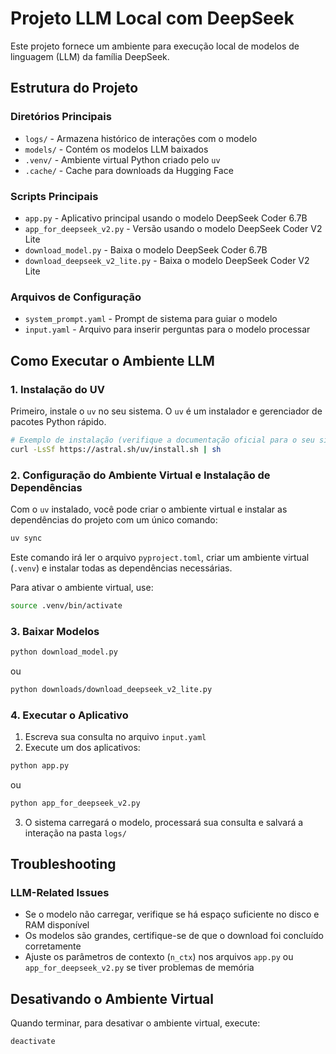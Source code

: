 # Projeto LLM Local com DeepSeek

Este projeto fornece um ambiente para execução local de modelos de linguagem (LLM) da família DeepSeek.

## Estrutura do Projeto

### Diretórios Principais

- `logs/` - Armazena histórico de interações com o modelo
- `models/` - Contém os modelos LLM baixados
- `.venv/` - Ambiente virtual Python criado pelo `uv`
- `.cache/` - Cache para downloads da Hugging Face

### Scripts Principais

- `app.py` - Aplicativo principal usando o modelo DeepSeek Coder 6.7B
- `app_for_deepseek_v2.py` - Versão usando o modelo DeepSeek Coder V2 Lite
- `download_model.py` - Baixa o modelo DeepSeek Coder 6.7B
- `download_deepseek_v2_lite.py` - Baixa o modelo DeepSeek Coder V2 Lite

### Arquivos de Configuração

- `system_prompt.yaml` - Prompt de sistema para guiar o modelo
- `input.yaml` - Arquivo para inserir perguntas para o modelo processar

## Como Executar o Ambiente LLM

### 1. Instalação do UV

Primeiro, instale o `uv` no seu sistema. O `uv` é um instalador e gerenciador de pacotes Python rápido.

```bash
# Exemplo de instalação (verifique a documentação oficial para o seu sistema)
curl -LsSf https://astral.sh/uv/install.sh | sh
```

### 2. Configuração do Ambiente Virtual e Instalação de Dependências

Com o `uv` instalado, você pode criar o ambiente virtual e instalar as dependências do projeto com um único comando:

```bash
uv sync
```

Este comando irá ler o arquivo `pyproject.toml`, criar um ambiente virtual (`.venv`) e instalar todas as dependências necessárias.

Para ativar o ambiente virtual, use:

```bash
source .venv/bin/activate
```

### 3. Baixar Modelos

```bash
python download_model.py
```

ou

```bash
python downloads/download_deepseek_v2_lite.py
```

### 4. Executar o Aplicativo

1. Escreva sua consulta no arquivo `input.yaml`
2. Execute um dos aplicativos:

```bash
python app.py
```

ou

```bash
python app_for_deepseek_v2.py
```

3. O sistema carregará o modelo, processará sua consulta e salvará a interação na pasta `logs/`

## Troubleshooting

### LLM-Related Issues

- Se o modelo não carregar, verifique se há espaço suficiente no disco e RAM disponível
- Os modelos são grandes, certifique-se de que o download foi concluído corretamente
- Ajuste os parâmetros de contexto (`n_ctx`) nos arquivos `app.py` ou `app_for_deepseek_v2.py` se tiver problemas de memória

## Desativando o Ambiente Virtual

Quando terminar, para desativar o ambiente virtual, execute:

```bash
deactivate
```
